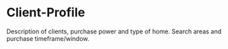 # Client-Profile
Description of clients, purchase power and type of home.
Search areas and purchase timeframe/window.
